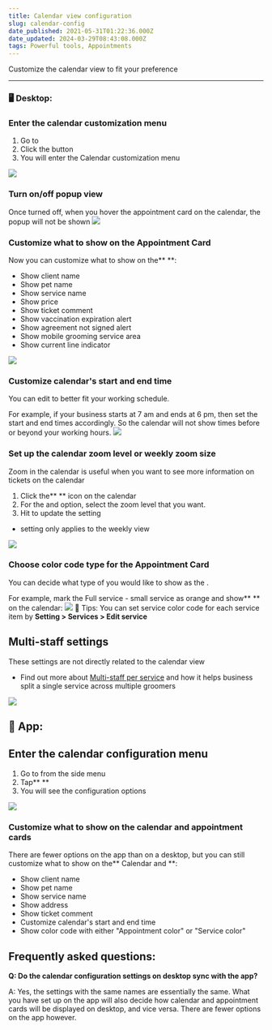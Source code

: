```yaml
---
title: Calendar view configuration
slug: calendar-config
date_published: 2021-05-31T01:22:36.000Z
date_updated: 2024-03-29T08:43:08.000Z
tags: Powerful tools, Appointments
---
```


Customize the calendar view to fit your preference

---

### 🖥️ Desktop:

### Enter the calendar customization menu

1. Go to **<Appointment>**
2. Click the **<config>** button
3. You will enter the Calendar customization menu

![](__GHOST_URL__/content/images/2024/03/CleanShot-2024-03-04-at-5.49.21@2x.png)
### Turn on/off popup view

Once turned off, when you hover the appointment card on the calendar, the popup will not be shown
![](__GHOST_URL__/content/images/2024/03/CleanShot-2024-03-04-at-5.51.54-1.gif)
### Customize what to show on the Appointment Card

Now you can customize what to show on the** <Appointment Card>**:

- Show client name
- Show pet name
- Show service name
- Show price
- Show ticket comment
- Show vaccination expiration alert
- Show agreement not signed alert
- Show mobile grooming service area
- Show current line indicator

![](__GHOST_URL__/content/images/2024/03/CleanShot-2024-03-04-at-5.54.18@2x.png)
### Customize calendar's start and end time

You can edit <Calendar view time> to better fit your working schedule.

For example, if your business starts at 7 am and ends at 6 pm, then set the start and end times accordingly. So the calendar will not show times before or beyond your working hours. 
![](__GHOST_URL__/content/images/2024/03/CleanShot-2024-03-04-at-5.56.12@2x.png)
### Set up the calendar zoom level or weekly zoom size

Zoom in the calendar is useful when you want to see more information on tickets on the calendar

1. Click the** <Config>** icon on the calendar
2. For the **<Calendar zoom level>** and **<Weekly view zoom size>** option, select the zoom level that you want. 
3. Hit **<Save>** to update the setting

- **<Weekly view zoom size>** setting only applies to the weekly view

![](__GHOST_URL__/content/images/2024/03/CleanShot-2024-03-04-at-5.59.49@2x.png)
### Choose color code type for the Appointment Card

You can decide what type of **<color code>** you would like to show as the **<Appointment Card>**.

For example, mark the Full service - small service as orange and show** <Service color>** on the calendar: 
![](__GHOST_URL__/content/images/2024/03/CleanShot-2024-03-04-at-6.07.15.gif)
🌟 Tips: You can set service color code for each service item by **Setting > Services > Edit service**

## **Multi-staff settings**

These settings are not directly related to the calendar view

- Find out more about [Multi-staff per service](__GHOST_URL__/multi-staff-per-service/) and how it helps business split a single service across multiple groomers

![](__GHOST_URL__/content/images/2024/03/CleanShot-2024-03-05-at-10.52.29@2x.png)
## 📱 **App**:

## **Enter the calendar configuration menu**

1. Go to **<Settings>** from the side menu
2. Tap** <Calendar configuration>**
3. You will see the configuration options

![](__GHOST_URL__/content/images/2024/03/CleanShot-2024-03-05-at-10.30.05@2x.png)
### Customize what to show on the calendar and appointment cards

There are fewer options on the app than on a desktop, but you can still customize what to show on the** Calendar and <Appointment Card>**:

- Show client name
- Show pet name
- Show service name
- Show address
- Show ticket comment
- Customize calendar's start and end time
- Show color code with either "Appointment color" or "Service color" 

## **Frequently asked questions:**

**Q: Do the calendar configuration settings on desktop sync with the app?**

A: Yes, the settings with the same names are essentially the same. What you have set up on the app will also decide how calendar and appointment cards will be displayed on desktop, and vice versa. There are fewer options on the app however. 
